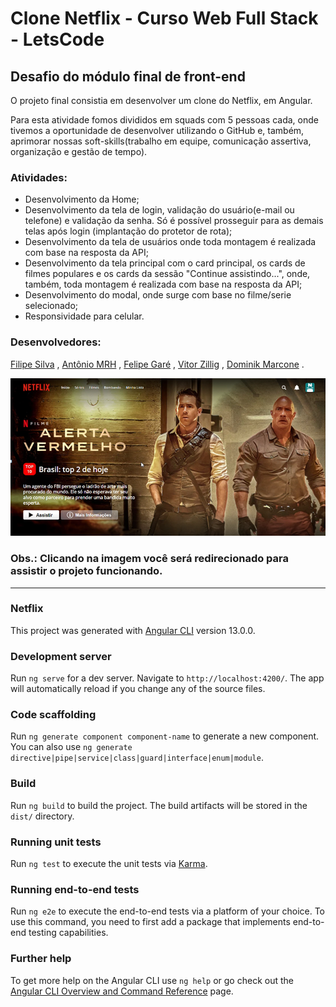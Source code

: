 # Clone Netflix - Curso Web Full Stack - LetsCode

## Desafio do módulo final de front-end
O projeto final consistia em desenvolver um clone do Netflix, em Angular.

Para esta atividade fomos divididos em squads com 5 pessoas cada, onde tivemos a oportunidade de desenvolver utilizando o GitHub e, também, aprimorar nossas soft-skills(trabalho em equipe, comunicação assertiva, organização e gestão de tempo).

### Atividades:
 - Desenvolvimento da Home;
 - Desenvolvimento da tela de login, validação do usuário(e-mail ou telefone) e validação da senha. Só é possível prosseguir para as demais telas após login (implantação do protetor de rota);
 - Desenvolvimento da tela de usuários onde toda montagem é realizada com base na resposta da API;
 - Desenvolvimento da tela principal com o card principal, os cards de filmes populares e os cards da sessão "Continue assistindo...", onde, também, toda montagem é realizada com base na resposta da API;
 - Desenvolvimento do modal, onde surge com base no filme/serie selecionado;
 - Responsividade para celular.

### Desenvolvedores:

[Filipe Silva](https://github.com/ffsilva27) , 
[Antônio MRH](https://github.com/AntonioMRH) , 
[Felipe Garé](https://github.com/FelipeRodriguesGare) , 
[Vitor Zillig](https://github.com/VitorZillig) , 
[Dominik Marcone](https://github.com/domynikmv057) .

[![Vídeo utilizando as funcionalidades da aplicação](/Capturar.PNG)](https://www.youtube.com/watch?v=EWJdUOEEXss)

### Obs.: Clicando na imagem você será redirecionado para assistir o projeto funcionando.

___________________________________________________________________________________________________________________________________________________________________________

### Netflix

This project was generated with [Angular CLI](https://github.com/angular/angular-cli) version 13.0.0.

### Development server

Run `ng serve` for a dev server. Navigate to `http://localhost:4200/`. The app will automatically reload if you change any of the source files.

### Code scaffolding

Run `ng generate component component-name` to generate a new component. You can also use `ng generate directive|pipe|service|class|guard|interface|enum|module`.

### Build

Run `ng build` to build the project. The build artifacts will be stored in the `dist/` directory.

### Running unit tests

Run `ng test` to execute the unit tests via [Karma](https://karma-runner.github.io).

### Running end-to-end tests

Run `ng e2e` to execute the end-to-end tests via a platform of your choice. To use this command, you need to first add a package that implements end-to-end testing capabilities.

### Further help

To get more help on the Angular CLI use `ng help` or go check out the [Angular CLI Overview and Command Reference](https://angular.io/cli) page.
